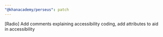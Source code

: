 ```yaml
---
"@khanacademy/perseus": patch
---
```


[Radio] Add comments explaining accessibility coding, add attributes to aid in accessibility
